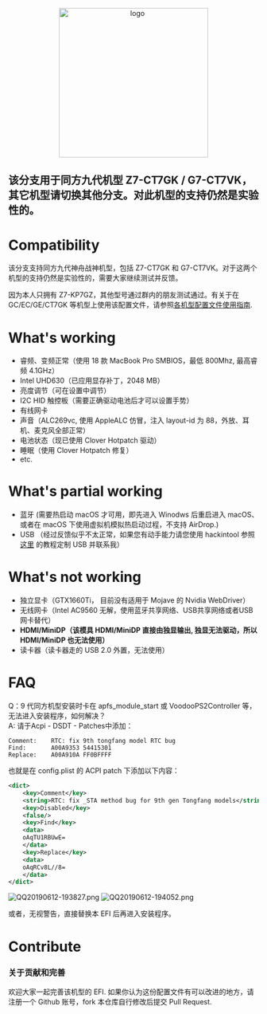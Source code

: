 <p align="center">

<img src="https://ws2.sinaimg.cn/large/9f1137b1gy1g1hg3epia2j20n505jt9q.jpg" width="300px" alt="logo">


<h2>该分支用于同方九代机型 Z7-CT7GK / G7-CT7VK，其它机型请切换其他分支。对此机型的支持仍然是实验性的。</h2>

# Compatibility

该分支支持同方九代神舟战神机型，包括 Z7-CT7GK 和 G7-CT7VK。对于这两个机型的支持仍然是实验性的，需要大家继续测试并反馈。

因为本人只拥有 Z7-KP7GZ，其他型号通过群内的朋友测试通过。有关于在 GC/EC/GE/CT7GK 等机型上使用该配置文件，请参照[各机型配置文件使用指南](https://github.com/kirainmoe/hasee-z7-kp7gz-macos/wiki/%E5%90%84%E6%9C%BA%E5%9E%8B%E9%85%8D%E7%BD%AE%E6%96%87%E4%BB%B6%E4%BD%BF%E7%94%A8%E6%8C%87%E5%8D%97).

# What's working

- 睿频、变频正常（使用 18 款 MacBook Pro SMBIOS，最低 800Mhz, 最高睿频 4.1GHz）
- Intel UHD630（已应用显存补丁，2048 MB）
- 亮度调节（可在设置中调节）
- I2C HID 触控板（需要正确驱动电池后才可以设置手势）
- 有线网卡
- 声音（ALC269vc, 使用 AppleALC 仿冒，注入 layout-id 为 88，外放、耳机、麦克风全部正常）
- 电池状态（现已使用 Clover Hotpatch 驱动）
- 睡眠（使用 Clover Hotpatch 修复）
- etc.

# What's partial working

- 蓝牙 (需要热启动 macOS 才可用，即先进入 Winodws 后重启进入 macOS、或者在 macOS 下使用虚拟机模拟热启动过程，不支持 AirDrop.)
- USB （经过反馈似乎不太正常，如果您有动手能力请您使用 hackintool 参照 [这里](https://blog.daliansky.net/Intel-FB-Patcher-USB-Custom-Video.html) 的教程定制 USB 并联系我）

# What's not working

- 独立显卡（GTX1660Ti， 目前没有适用于 Mojave 的 Nvidia WebDriver）
- 无线网卡（Intel AC9560 无解，使用蓝牙共享网络、USB共享网络或者USB网卡替代）
- **HDMI/MiniDP（该模具 HDMI/MiniDP 直接由独显输出, 独显无法驱动，所以 HDMI/MiniDP 也无法使用）**
- 读卡器（读卡器走的 USB 2.0 外置，无法使用）


# FAQ

Q：9 代同方机型安装时卡在 apfs_module_start 或 VoodooPS2Controller 等，无法进入安装程序，如何解决？  
A: 请于Acpi - DSDT - Patches中添加：

```
Comment: 	RTC: fix 9th tongfang model RTC bug
Find: 		A00A9353 54415301
Replace: 	A00A910A FF0BFFFF
```

也就是在 config.plist 的 ACPI  patch 下添加以下内容：

```xml
<dict>
    <key>Comment</key>
    <string>RTC: fix _STA method bug for 9th gen Tongfang models</string>
    <key>Disabled</key>
    <false/>
    <key>Find</key>
    <data>
    oAqTU1RBUwE=
    </data>
    <key>Replace</key>
    <data>
    oAqRCv8L//8=
    </data>
</dict>
```

![QQ20190612-193827.png](https://i.loli.net/2019/06/12/5d00e5020976b79013.png)
![QQ20190612-194052.png](https://i.loli.net/2019/06/12/5d00e5027d26763392.png)

或者，无视警告，直接替换本 EFI 后再进入安装程序。

# Contribute

### 关于贡献和完善

欢迎大家一起完善该机型的 EFI. 如果你认为这份配置文件有可以改进的地方，请注册一个 Github 账号，fork 本仓库自行修改后提交 Pull Request.
